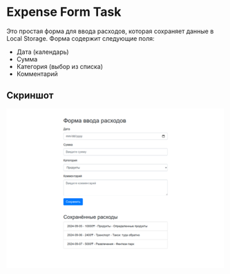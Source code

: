 # Expense Form Task

Это простая форма для ввода расходов, которая сохраняет данные в Local Storage. Форма содержит следующие поля:

- Дата (календарь)
- Сумма
- Категория (выбор из списка)
- Комментарий

## Скриншот

![Expense Form Screenshot](./public/expense-form-pic.png)